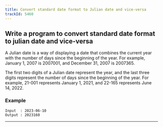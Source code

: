 ```yaml
---
title: Convert standard date format to Julian date and vice-versa
trackId: 5460
---
```


## Write a program to convert standard date format to julian date and vice-versa

A Julian date is a way of displaying a date that combines the current year with the number of days since the beginning of the year. For example, January 1, 2007 is 2007001, and December 31, 2007 is 2007365.

The first two digits of a Julian date represent the year, and the last three digits represent the number of days since the beginning of the year. For example, 21-001 represents January 1, 2021, and 22-165 represents June 14, 2022.

### Example

```
Input  : 2023-06-10
Output : 2023160
```

---
